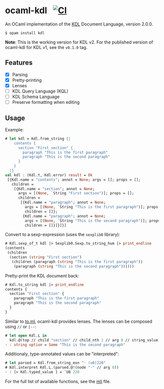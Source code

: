 # ocaml-kdl &nbsp; [![CI][ci-badge]][ci-page]

[ci-badge]: https://github.com/Bannerets/ocaml-kdl/actions/workflows/ci.yml/badge.svg
[ci-page]: https://github.com/Bannerets/ocaml-kdl/actions/workflows/ci.yml

An OCaml implementation of the [KDL][] Document Language, version 2.0.0.

[KDL]: https://github.com/kdl-org/kdl

```console
$ opam install kdl
```

**Note**: This is the working version for KDL v2. For the published version of
ocaml-kdl for KDL v1, see the `v0.1.0` tag.

## Features

- [x] Parsing
- [x] Pretty-printing
- [x] Lenses
- [ ] KDL Query Language (KQL)
- [ ] KDL Schema Language
- [ ] Preserve formatting when editing
<!-- - [ ] ppx_deriving_kdl -->

## Usage

Example:

```ocaml
# let kdl = Kdl.from_string {|
    contents {
      section "First section" {
        paragraph "This is the first paragraph"
        paragraph "This is the second paragraph"
      }
    }
  |}
val kdl : (Kdl.t, Kdl.error) result = Ok
 [{Kdl.name = "contents"; annot = None; args = []; props = [];
   children =
    [{Kdl.name = "section"; annot = None;
      args = [(None, `String "First section")]; props = [];
      children =
       [{Kdl.name = "paragraph"; annot = None;
         args = [(None, `String "This is the first paragraph")]; props = [];
         children = []};
        {Kdl.name = "paragraph"; annot = None;
         args = [(None, `String "This is the second paragraph")]; props = [];
         children = []}]}]}]
```

Convert to a sexp-expression (uses the `sexplib0` library):

```ocaml
# Kdl.sexp_of_t kdl |> Sexplib0.Sexp.to_string_hum |> print_endline
(contents
 (children
  (section (string "First section")
   (children (paragraph (string "This is the first paragraph"))
    (paragraph (string "This is the second paragraph"))))))
```

Pretty-print the KDL document back:

```ocaml
# Kdl.to_string kdl |> print_endline
contents {
  section "First section" {
    paragraph "This is the first paragraph"
    paragraph "This is the second paragraph"
  }
}
```

Similar to [to.ml][], ocaml-kdl provides lenses. The lenses can be composed
using `//` or `|--`:

[to.ml]: https://github.com/ocaml-toml/To.ml

```ocaml
# let open Kdl.L in
  kdl.@(top // child "section" // child_nth 1 // arg 0 // string_value)
- : string option = Some "This is the second paragraph"
```

Additionaly, type-annotated values can be "interpreted":

```ocaml
# let parsed = Kdl.from_string_exn "- (u8)220"
# Kdl.interpret Kdl.L.(parsed.@!(node "-" // arg 0))
- : [> Kdl.typed_value ] = `U8 220
```

For the full list of available functions, see the [mli][] file.

[mli]: src/kdl.mli

